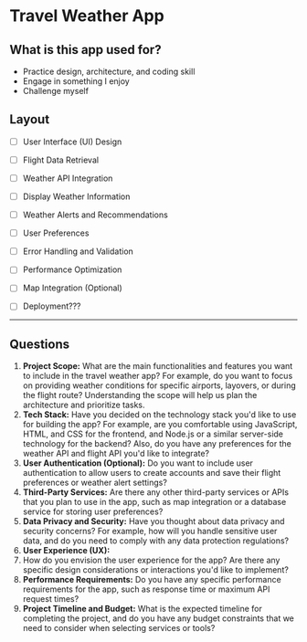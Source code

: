 # Travel Weather App

## What is this app used for? ##
- Practice design, architecture, and coding skill
- Engage in something I enjoy
- Challenge myself


## Layout
- [ ] User Interface (UI) Design
- [ ] Flight Data Retrieval 
- [ ] Weather API Integration
- [ ] Display Weather Information
- [ ] Weather Alerts and Recommendations
- [ ] User Preferences
- [ ] Error Handling and Validation
- [ ] Performance Optimization
- [ ] Map Integration (Optional)
- [ ] Deployment???


---
 ## Questions
1. **Project Scope:**
What are the main functionalities and features you want to include in the travel weather app? For example, do you want to focus on providing weather conditions for specific airports, layovers, or during the flight route? Understanding the scope will help us plan the architecture and prioritize tasks.
2. **Tech Stack:**
Have you decided on the technology stack you'd like to use for building the app? For example, are you comfortable using JavaScript, HTML, and CSS for the frontend, and Node.js or a similar server-side technology for the backend? Also, do you have any preferences for the weather API and flight API you'd like to integrate?
3. **User Authentication (Optional):**
Do you want to include user authentication to allow users to create accounts and save their flight preferences or weather alert settings?
4. **Third-Party Services:**
Are there any other third-party services or APIs that you plan to use in the app, such as map integration or a database service for storing user preferences?
5. **Data Privacy and Security:**
Have you thought about data privacy and security concerns? For example, how will you handle sensitive user data, and do you need to comply with any data protection regulations?
6. **User Experience (UX):** 
7. How do you envision the user experience for the app? Are there any specific design considerations or interactions you'd like to implement?
8. **Performance Requirements:**
Do you have any specific performance requirements for the app, such as response time or maximum API request times?
9. **Project Timeline and Budget:**
What is the expected timeline for completing the project, and do you have any budget constraints that we need to consider when selecting services or tools?

